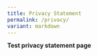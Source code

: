```yaml
---
title: Privacy Statement
permalink: /privacy/
variant: markdown
---
```

**Test privacy statement page**
